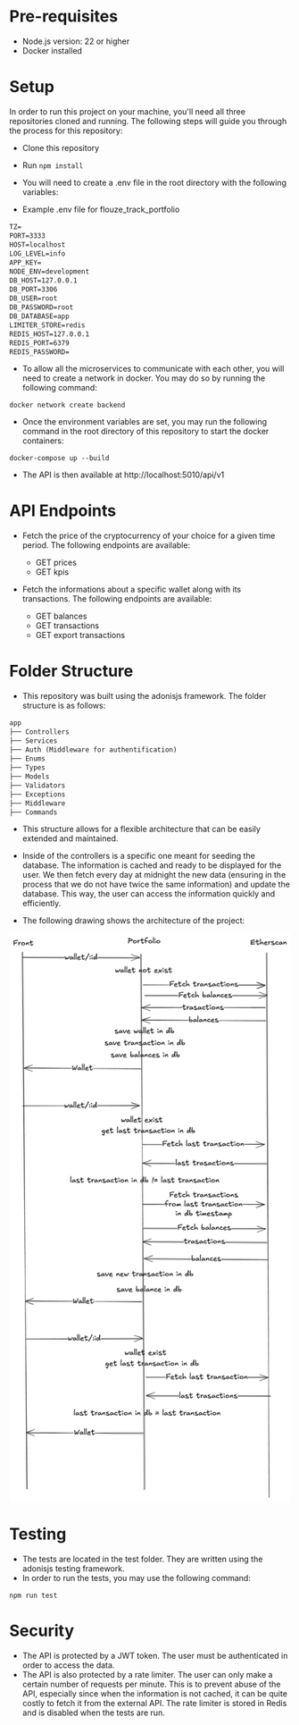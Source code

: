 # Pre-requisites

- Node.js version: 22 or higher
- Docker installed

# Setup

In order to run this project on your machine, you'll need all three repositories cloned and running. The following steps will guide you through the process for this repository:

- Clone this repository
- Run `npm install`
- You will need to create a .env file in the root directory with the following variables:

- Example .env file for flouze_track_portfolio

```
TZ=
PORT=3333
HOST=localhost
LOG_LEVEL=info
APP_KEY=
NODE_ENV=development
DB_HOST=127.0.0.1
DB_PORT=3306
DB_USER=root
DB_PASSWORD=root
DB_DATABASE=app
LIMITER_STORE=redis
REDIS_HOST=127.0.0.1
REDIS_PORT=6379
REDIS_PASSWORD=
```

- To allow all the microservices to communicate with each other, you will need to create a network in docker. You may do so by running the following command:

```
docker network create backend
```

- Once the environment variables are set, you may run the following command in the root directory of this repository to start the docker containers:

```
docker-compose up --build
```

- The API is then available at http://localhost:5010/api/v1

# API Endpoints

- Fetch the price of the cryptocurrency of your choice for a given time period. The following endpoints are available:

  - GET prices
  - GET kpis

- Fetch the informations about a specific wallet along with its transactions. The following endpoints are available:
  - GET balances
  - GET transactions
  - GET export transactions

# Folder Structure

- This repository was built using the adonisjs framework. The folder structure is as follows:

```
app
├── Controllers
├── Services
├── Auth (Middleware for authentification)
├── Enums
├── Types
├── Models
├── Validators
├── Exceptions
├── Middleware
├── Commands
```

- This structure allows for a flexible architecture that can be easily extended and maintained.
- Inside of the controllers is a specific one meant for seeding the database. The information is cached and ready to be displayed for the user. We then fetch every day at midnight the new data (ensuring in the process that we do not have twice the same information) and update the database. This way, the user can access the information quickly and efficiently.

- The following drawing shows the architecture of the project:

![Wallet API flow](./docs/wallet-flow.png)

# Testing

- The tests are located in the test folder. They are written using the adonisjs testing framework.
- In order to run the tests, you may use the following command:

```
npm run test
```

# Security

- The API is protected by a JWT token. The user must be authenticated in order to access the data.
- The API is also protected by a rate limiter. The user can only make a certain number of requests per minute. This is to prevent abuse of the API, especially since when the information is not cached, it can be quite costly to fetch it from the external API. The rate limiter is stored in Redis and is disabled when the tests are run.
